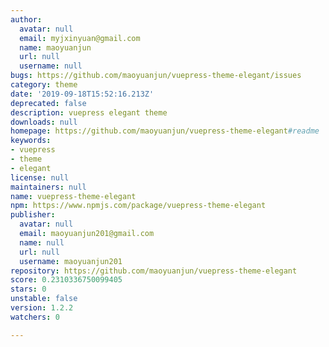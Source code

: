 ```yaml
---
author:
  avatar: null
  email: myjxinyuan@gmail.com
  name: maoyuanjun
  url: null
  username: null
bugs: https://github.com/maoyuanjun/vuepress-theme-elegant/issues
category: theme
date: '2019-09-18T15:52:16.213Z'
deprecated: false
description: vuepress elegant theme
downloads: null
homepage: https://github.com/maoyuanjun/vuepress-theme-elegant#readme
keywords:
- vuepress
- theme
- elegant
license: null
maintainers: null
name: vuepress-theme-elegant
npm: https://www.npmjs.com/package/vuepress-theme-elegant
publisher:
  avatar: null
  email: maoyuanjun201@gmail.com
  name: null
  url: null
  username: maoyuanjun201
repository: https://github.com/maoyuanjun/vuepress-theme-elegant
score: 0.2310336750099405
stars: 0
unstable: false
version: 1.2.2
watchers: 0

---
```


